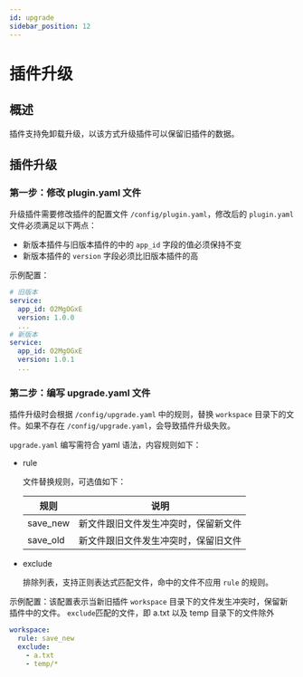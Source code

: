 ```yaml
---
id: upgrade
sidebar_position: 12
---
```


# 插件升级

## 概述

插件支持免卸载升级，以该方式升级插件可以保留旧插件的数据。

## 插件升级

### 第一步：修改 plugin.yaml 文件

升级插件需要修改插件的配置文件 `/config/plugin.yaml`，修改后的 `plugin.yaml` 文件必须满足以下两点：

- 新版本插件与旧版本插件的中的 `app_id` 字段的值必须保持不变
- 新版本插件的 `version` 字段必须比旧版本插件的高

示例配置：

```yaml
# 旧版本
service:
  app_id: O2MgOGxE
  version: 1.0.0
  ...
# 新版本
service:
  app_id: O2MgOGxE
  version: 1.0.1
  ...
```

### 第二步：编写 upgrade.yaml 文件

插件升级时会根据 `/config/upgrade.yaml` 中的规则，替换 `workspace` 目录下的文件。如果不存在 `/config/upgrade.yaml`，会导致插件升级失败。

`upgrade.yaml` 编写需符合 yaml 语法，内容规则如下：

- rule

  文件替换规则，可选值如下：

  | **规则** | **说明**                             |
  | -------- | ------------------------------------ |
  | save_new | 新文件跟旧文件发生冲突时，保留新文件 |
  | save_old | 新文件跟旧文件发生冲突时，保留旧文件 |

- exclude

  排除列表，支持正则表达式匹配文件，命中的文件不应用 `rule` 的规则。

示例配置：该配置表示当新旧插件 `workspace` 目录下的文件发生冲突时，保留新插件中的文件。 `exclude`匹配的文件，即 a.txt 以及 temp 目录下的文件除外

```yaml
workspace:
  rule: save_new
  exclude:
    - a.txt
    - temp/*
```
